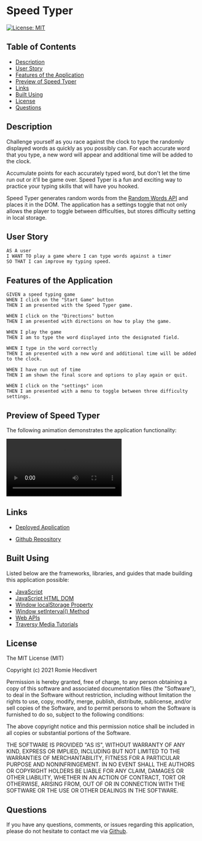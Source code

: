 # Speed Typer

[![License: MIT](https://img.shields.io/badge/License-MIT-yellow.svg)](https://opensource.org/licenses/MIT)

## Table of Contents

- [Description](#description)
- [User Story](#user-story)
- [Features of the Application](#features-of-the-application)
- [Preview of Speed Typer](#preview-of-speed-typer)
- [Links](#links)
- [Built Using](#built-using)
- [License](#license)
- [Questions](#questions)

## Description

Challenge yourself as you race against the clock to type the randomly displayed words as quickly as you possibly can. For each accurate word that you type, a new word will appear and additional time will be added to the clock.

Accumulate points for each accurately typed word, but don't let the time run out or it'll be game over. Speed Typer is a fun and exciting way to practice your typing skills that will have you hooked.

Speed Typer generates random words from the [Random Words API](https://github.com/mcnaveen/Random-Words-API) and places it in the DOM. The application has a settings toggle that not only allows the player to toggle between difficulties, but stores difficulty setting in local storage.

## User Story

```
AS A user
I WANT TO play a game where I can type words against a timer
SO THAT I can improve my typing speed.
```

## Features of the Application

```
GIVEN a speed typing game
WHEN I click on the "Start Game" button
THEN I am presented with the Speed Typer game.

WHEN I click on the "Directions" button
THEN I am presented with directions on how to play the game.

WHEN I play the game
THEN I am to type the word displayed into the designated field.

WHEN I type in the word correctly
THEN I am presented with a new word and additional time will be added to the clock.

WHEN I have run out of time
THEN I am shown the final score and options to play again or quit.

WHEN I click on the "settings" icon
THEN I am presented with a menu to toggle between three difficulty settings.
```

## Preview of Speed Typer

The following animation demonstrates the application functionality:

![Speed Typer Functionality](images/speedTyperFunctionality.mp4)

## Links

- [Deployed Application](https://rh9891.github.io/SpeedTyper)

- [Github Repository](https://github.com/rh9891/SpeedTyper)

## Built Using

Listed below are the frameworks, libraries, and guides that made building this application possible:

- [JavaScript](https://www.w3schools.com/js/default.asp)
- [JavaScript HTML DOM](https://www.w3schools.com/js/js_htmldom.asp)
- [Window localStorage Property](https://www.w3schools.com/jsref/prop_win_localstorage.asp)
- [Window setInterval() Method](https://www.w3schools.com/jsref/met_win_setinterval.asp)
- [Web APIs](https://www.w3schools.com/js/js_api_intro.asp)
- [Traversy Media Tutorials](https://www.traversymedia.com)

## License

The MIT License (MIT)

Copyright (c) 2021 Romie Hecdivert

Permission is hereby granted, free of charge, to any person obtaining a copy of this software and associated documentation files (the "Software"), to deal in the Software without restriction, including without limitation the rights to use, copy, modify, merge, publish, distribute, sublicense, and/or sell copies of the Software, and to permit persons to whom the Software is furnished to do so, subject to the following conditions:

The above copyright notice and this permission notice shall be included in all copies or substantial portions of the Software.

THE SOFTWARE IS PROVIDED "AS IS", WITHOUT WARRANTY OF ANY KIND, EXPRESS OR IMPLIED, INCLUDING BUT NOT LIMITED TO THE WARRANTIES OF MERCHANTABILITY, FITNESS FOR A PARTICULAR PURPOSE AND NONINFRINGEMENT. IN NO EVENT SHALL THE AUTHORS OR COPYRIGHT HOLDERS BE LIABLE FOR ANY CLAIM, DAMAGES OR OTHER LIABILITY, WHETHER IN AN ACTION OF CONTRACT, TORT OR OTHERWISE, ARISING FROM, OUT OF OR IN CONNECTION WITH THE SOFTWARE OR THE USE OR OTHER DEALINGS IN THE SOFTWARE.

## Questions

If you have any questions, comments, or issues regarding this application, please do not hesitate to contact me via [Github](https://github.com/rh9891).
